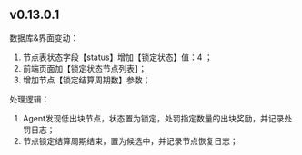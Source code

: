 ## v0.13.0.1
数据库&界面变动：  
1. 节点表状态字段【status】增加【锁定状态】值：4 ；
2. 前端页面加【锁定状态节点列表】；
3. 增加节点【锁定结算周期数】参数；

处理逻辑：  
1. Agent发现低出块节点，状态置为锁定，处罚指定数量的出块奖励，并记录处罚日志；
2. 节点锁定结算周期结束，置为候选中，并记录节点恢复日志；
